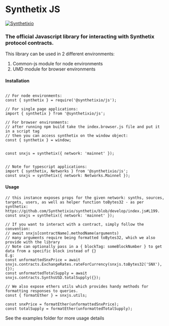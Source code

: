 # Synthetix JS

[![Synthetixio](https://circleci.com/gh/Synthetixio/js.svg?style=svg)](https://github.com/Synthetixio/js)

### The official Javascript library for interacting with Synthetix protocol contracts.

This library can be used in 2 different environments:

1. Common-js module for node environments
2. UMD module for browser environments

#### Installation

```

// For node environments:
const { synthetix } = require('@synthetixio/js');

// For single page applications:
import { synthetix } from '@synthetixio/js';

// For browser environments:
// after running npm build take the index.browser.js file and put it in a script tag
// then you can access synthetix on the window object:
const { synthetix } = window;


const snxjs = synthetix({ network: 'mainnet' });


// Note for typescript applications:
import { synthetix, Networks } from '@synthetixio/js';
const snxjs = synthetix({ network: Networks.Mainnet });
```

#### Usage

```
// this instance exposes props for the given network: synths, sources, targets, users, as well as helper function toBytes32 - as per synthetix: https://github.com/Synthetixio/synthetix/blob/develop/index.js#L199.
const snxjs = synthetix({ network: 'mainnet' });

// If you want to interact with a contract, simply follow the convention:
// await snxjs[contractName].methodName(arguments)
// many arguments require being formatted toBytes32, which we also provide with the library
// Note can optionally pass in a { blockTag: someBlockNumber } to get data from a specific block instead of {}
E.g:
const unformattedSnxPrice = await snxjs.contracts.ExchangeRates.rateForCurrency(snxjs.toBytes32('SNX'), {});
const unformattedTotalSupply = await snxjs.contracts.SynthsUSD.totalSupply({});

// We also expose ethers utils which provides handy methods for formatting responses to queries.
const { formatEther } = snxjs.utils;

const snxPrice = formatEther(unformattedSnxPrice);
const totalSupply = formatEther(unformattedTotalSupply);

```

See the examples folder for more usage details
